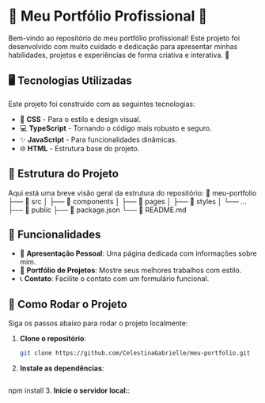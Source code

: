 # 🌟 Meu Portfólio Profissional 🌟

Bem-vindo ao repositório do meu portfólio profissional! Este projeto foi desenvolvido com muito cuidado e dedicação para apresentar minhas habilidades, projetos e experiências de forma criativa e interativa. 🚀

## 🖥️ Tecnologias Utilizadas

Este projeto foi construído com as seguintes tecnologias:

- 🎨 **CSS** - Para o estilo e design visual.
- 💻 **TypeScript** - Tornando o código mais robusto e seguro.
- ✨ **JavaScript** - Para funcionalidades dinâmicas.
- 🌐 **HTML** - Estrutura base do projeto.

## 📂 Estrutura do Projeto

Aqui está uma breve visão geral da estrutura do repositório:
📁 meu-portfolio ├── 📂 src │ ├── 📁 components │ ├── 📁 pages │ ├── 📁 styles │ └── ... ├── 📂 public ├── 📄 package.json └── 📄 README.md

## 🚀 Funcionalidades

- 📄 **Apresentação Pessoal**: Uma página dedicada com informações sobre mim.
- 💼 **Portfólio de Projetos**: Mostre seus melhores trabalhos com estilo.
- 📞 **Contato**: Facilite o contato com um formulário funcional.

## 🌈 Como Rodar o Projeto

Siga os passos abaixo para rodar o projeto localmente:

1. **Clone o repositório**:
   ```bash
   git clone https://github.com/CelestinaGabrielle/meu-portfolio.git
2. **Instale as dependências**:
   ```bash
  npm install
3. **Inicie o servidor local:**:
   ```bashnpm run start
